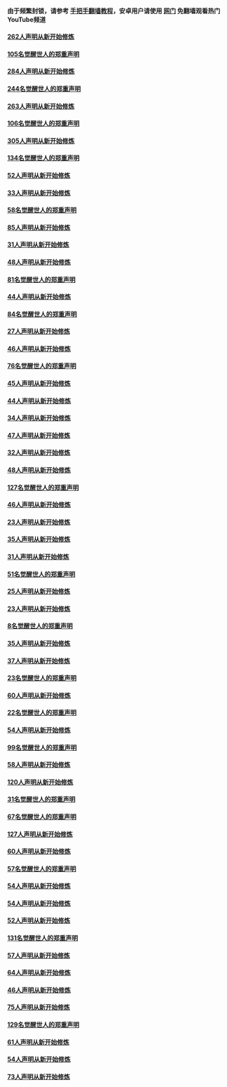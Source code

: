 #### 由于频繁封锁，请参考 [手把手翻墙教程](https://github.com/gfw-breaker/guides/wiki/)，安卓用户请使用 [网门](https://github.com/gfw-breaker/nogfw/blob/master/dl.md?t=04080601) 免翻墙观看热门YouTube频道 

#### [262人声明从新开始修炼](../pages/91/423004.md?t=04080601) 

#### [105名觉醒世人的郑重声明](../pages/91/423003.md?t=04080601) 

#### [284人声明从新开始修炼](../pages/91/422707.md?t=04080601) 

#### [244名觉醒世人的郑重声明](../pages/91/422706.md?t=04080601) 

#### [263人声明从新开始修炼](../pages/91/422553.md?t=04080601) 

#### [106名觉醒世人的郑重声明](../pages/91/422552.md?t=04080601) 

#### [305人声明从新开始修炼](../pages/91/422153.md?t=04080601) 

#### [134名觉醒世人的郑重声明](../pages/91/422152.md?t=04080601) 

#### [52人声明从新开始修炼](../pages/91/421846.md?t=04080601) 

#### [33人声明从新开始修炼](../pages/91/421804.md?t=04080601) 

#### [58名觉醒世人的郑重声明](../pages/91/421845.md?t=04080601) 

#### [85人声明从新开始修炼](../pages/91/421769.md?t=04080601) 

#### [31人声明从新开始修炼](../pages/91/421763.md?t=04080601) 

#### [48人声明从新开始修炼](../pages/91/421605.md?t=04080601) 

#### [81名觉醒世人的郑重声明](../pages/91/421656.md?t=04080601) 

#### [44人声明从新开始修炼](../pages/91/421544.md?t=04080601) 

#### [84名觉醒世人的郑重声明](../pages/91/421543.md?t=04080601) 

#### [27人声明从新开始修炼](../pages/91/421465.md?t=04080601) 

#### [46人声明从新开始修炼](../pages/91/421454.md?t=04080601) 

#### [76名觉醒世人的郑重声明](../pages/91/421453.md?t=04080601) 

#### [45人声明从新开始修炼](../pages/91/421452.md?t=04080601) 

#### [44人声明从新开始修炼](../pages/91/421422.md?t=04080601) 

#### [34人声明从新开始修炼](../pages/91/421322.md?t=04080601) 

#### [47人声明从新开始修炼](../pages/91/421264.md?t=04080601) 

#### [32人声明从新开始修炼](../pages/91/421225.md?t=04080601) 

#### [48人声明从新开始修炼](../pages/91/421202.md?t=04080601) 

#### [127名觉醒世人的郑重声明](../pages/91/421224.md?t=04080601) 

#### [46人声明从新开始修炼](../pages/91/421203.md?t=04080601) 

#### [23人声明从新开始修炼](../pages/91/421138.md?t=04080601) 

#### [35人声明从新开始修炼](../pages/91/421122.md?t=04080601) 

#### [31人声明从新开始修炼](../pages/91/421081.md?t=04080601) 

#### [51名觉醒世人的郑重声明](../pages/91/421080.md?t=04080601) 

#### [25人声明从新开始修炼](../pages/91/421020.md?t=04080601) 

#### [23人声明从新开始修炼](../pages/91/420884.md?t=04080601) 

#### [8名觉醒世人的郑重声明](../pages/91/420883.md?t=04080601) 

#### [35人声明从新开始修炼](../pages/91/420809.md?t=04080601) 

#### [37人声明从新开始修炼](../pages/91/420766.md?t=04080601) 

#### [23名觉醒世人的郑重声明](../pages/91/420765.md?t=04080601) 

#### [60人声明从新开始修炼](../pages/91/420727.md?t=04080601) 

#### [22名觉醒世人的郑重声明](../pages/91/420726.md?t=04080601) 

#### [54人声明从新开始修炼](../pages/91/420529.md?t=04080601) 

#### [99名觉醒世人的郑重声明](../pages/91/420528.md?t=04080601) 

#### [58人声明从新开始修炼](../pages/91/420198.md?t=04080601) 

#### [120人声明从新开始修炼](../pages/91/420141.md?t=04080601) 

#### [31名觉醒世人的郑重声明](../pages/91/420197.md?t=04080601) 

#### [67名觉醒世人的郑重声明](../pages/91/420140.md?t=04080601) 

#### [127人声明从新开始修炼](../pages/91/420082.md?t=04080601) 

#### [60人声明从新开始修炼](../pages/91/420081.md?t=04080601) 

#### [57名觉醒世人的郑重声明](../pages/91/420080.md?t=04080601) 

#### [54人声明从新开始修炼](../pages/91/419533.md?t=04080601) 

#### [54人声明从新开始修炼](../pages/91/419532.md?t=04080601) 

#### [52人声明从新开始修炼](../pages/91/419531.md?t=04080601) 

#### [131名觉醒世人的郑重声明](../pages/91/419530.md?t=04080601) 

#### [57人声明从新开始修炼](../pages/91/419430.md?t=04080601) 

#### [64人声明从新开始修炼](../pages/91/419429.md?t=04080601) 

#### [46人声明从新开始修炼](../pages/91/419428.md?t=04080601) 

#### [75人声明从新开始修炼](../pages/91/419427.md?t=04080601) 

#### [129名觉醒世人的郑重声明](../pages/91/419426.md?t=04080601) 

#### [61人声明从新开始修炼](../pages/91/419198.md?t=04080601) 

#### [54人声明从新开始修炼](../pages/91/419197.md?t=04080601) 

#### [73人声明从新开始修炼](../pages/91/419196.md?t=04080601) 

